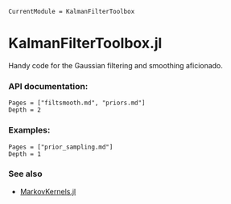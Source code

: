 ```@meta
CurrentModule = KalmanFilterToolbox
```

# KalmanFilterToolbox.jl

Handy code for the Gaussian filtering and smoothing aficionado.

### API documentation:

```@contents
Pages = ["filtsmooth.md", "priors.md"]
Depth = 2
```

### Examples:

```@contents
Pages = ["prior_sampling.md"]
Depth = 1
```

### See also

  - [MarkovKernels.jl](https://github.com/filtron/MarkovKernels.jl)
